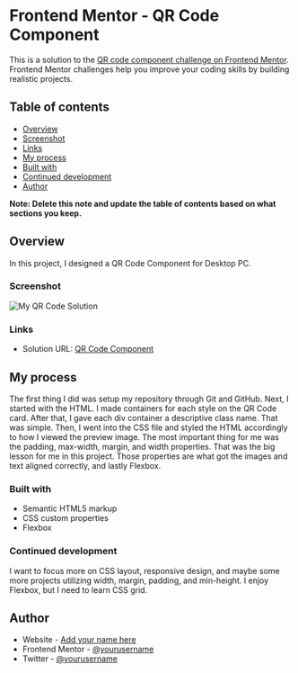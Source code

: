 # Frontend Mentor - QR Code Component

This is a solution to the [QR code component challenge on Frontend Mentor](https://www.frontendmentor.io/challenges/qr-code-component-iux_sIO_H). Frontend Mentor challenges help you improve your coding skills by building realistic projects. 

## Table of contents

- [Overview](#overview)
- [Screenshot](#screenshot)
- [Links](#links)
- [My process](#my-process)
- [Built with](#built-with)
- [Continued development](#continued-development)
- [Author](#author)


**Note: Delete this note and update the table of contents based on what sections you keep.**

## Overview

In this project, I designed a QR Code Component for Desktop PC. 

### Screenshot

![My QR Code Solution](/my-solution.jpg)

### Links

- Solution URL: [QR Code Component](https://dakuwon.github.io/QR-Code-Project/)

## My process

The first thing I did was setup my repository through Git and GitHub. Next, I started with the HTML. I made containers for each style on the QR Code card. After that, I gave each div container a descriptive class name. That was simple. Then, I went into the CSS file and styled the HTML accordingly to how I viewed the preview image. The most important thing for me was the padding, max-width, margin, and width properties. That was the big lesson for me in this project. Those properties are what got the images and text aligned correctly, and lastly Flexbox.

### Built with

- Semantic HTML5 markup
- CSS custom properties
- Flexbox

### Continued development

I want to focus more on CSS layout, responsive design, and maybe some more projects utilizing width, margin, padding, and min-height. I enjoy Flexbox, but I need to learn CSS grid. 


## Author

- Website - [Add your name here](https://matthewmccane.blogspot.com)
- Frontend Mentor - [@yourusername](https://www.frontendmentor.io/profile/DakuwoN)
- Twitter - [@yourusername](https://www.twitter.com/mccane_matthew)


